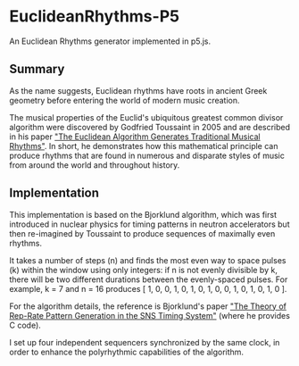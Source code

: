 # EuclideanRhythms-P5
An Euclidean Rhythms generator implemented in p5.js.

## Summary

As the name suggests, Euclidean rhythms have roots in ancient Greek geometry before entering the world of modern music creation.

The musical properties of the Euclid's ubiquitous greatest common divisor algorithm were discovered by Godfried Toussaint in 2005 and are described in his paper ["The Euclidean Algorithm Generates Traditional Musical Rhythms"](http://cgm.cs.mcgill.ca/~godfried/publications/banff.pdf). In short, he demonstrates how this mathematical principle can produce rhythms that are found in numerous and disparate styles of music from around the world and throughout history.

## Implementation

This implementation is based on the Bjorklund algorithm, which was first introduced in nuclear physics for timing patterns in neutron accelerators but then re-imagined by Toussaint to produce sequences of maximally even rhythms.

It takes a number of steps (n) and finds the most even way to space pulses (k) within the window using only integers: if n is not evenly divisible by k, there will be two different durations between the evenly-spaced pulses. For example, k = 7 and n = 16 produces [ 1, 0, 0, 1, 0, 1, 0, 1, 0, 0, 1, 0, 1, 0, 1, 0 ].

For the algorithm details, the reference is Bjorklund's paper ["The Theory of Rep-Rate Pattern Generation in the SNS Timing System"](https://www.semanticscholar.org/paper/The-Theory-of-Rep-Rate-Pattern-Generation-in-the-Bjorklund/c652d0a32895afc5d50b6527447824c31a553659) (where he provides C code).

I set up four independent sequencers synchronized by the same clock, in order to enhance the polyrhythmic capabilities of the algorithm.